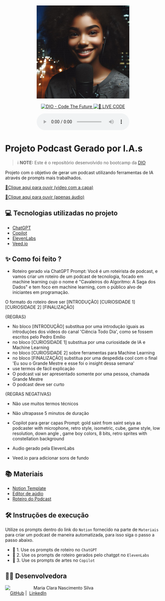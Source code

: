 <p align="center">
<img 
    src="https://github.com/sheena-edelstein/prompts-for-podcast-generate-by-ia/blob/main/assets/_b2c82d7a-1fa4-48e8-8ed0-96c7e84e03c9.jfif"
    width="300"
/>
</p>

<p align="center">
<a href="https://dio.me/">
    <img 
        src="https://img.shields.io/badge/DIO-Code_The_Future-28DA77?logo=youtube" 
        alt="DIO - Code The Future">
</a>
<a href="https://dio.me/">
<img 
    src="https://img.shields.io/badge/🔴_LIVE_CODE-FF5E72" 
    alt="🔴 LIVE CODE">
</a>
</p>



<div align="center">
    <audio src="output/podcast_editado.MP3" controls title="Podcast editado"></audio>
</div>

# Projeto Podcast Gerado por I.A.s


 > ℹ️ **NOTE:** Este é o repositório desenvolvido no bootcamp da [DIO](https://dio.me)

Projeto com o objetivo de gerar um podcast utilizando ferramentas de IA através de prompts mais trabalhados.

<a href="https://github.com/sheena-edelstein/prompts-for-podcast-generate-by-ia/blob/main/output/ElevenLabs_2024-07-29T01_17_19_A1_pvc_s100_sb80_se85_b_m2.mp4" title="View PDF now"> 📕Clique aqui para ouvir (video com a capa)</a>

<a href="https://github.com/sheena-edelstein/prompts-for-podcast-generate-by-ia/blob/main/output/ElevenLabs_2024-07-29T01_17_19_A1_pvc_s100_sb80_se85_b_m2%20(1).mp3" title="View PDF now"> 📕Clique aqui para ouvir (apenas áudio)</a>


## 💻 Tecnologias utilizadas no projeto

- [ChatGPT](https://chat.openai.com/) 
- [Copilot](https://copilot.microsoft.com/)
- [ElevenLabs](https://beta.elevenlabs.io/)
- [Veed.io](https://www.veed.io/)

## ✨ Como foi feito ?

- Roteiro gerado via ChatGPT
Prompt: Você é um roteirista de podcast, e vamos criar um  roteiro de um podcast de tecnologia, focado em machine learning cujo o nome é "Cavaleiros do Algoritmo: A Saga dos Dados" e tem foco em machine learning, com o público alvo de iniciantes em programação.

O formato do roteiro deve ser
[INTRODUÇÃO]
[CURIOSIDADE 1]
[CURIOSIDADE 2]
[FINALIZAÇÃO]

{REGRAS}
- No bloco [INTRODUÇÃO] substitua por uma introdução iguais as introduções dos vídeos do canal 'Ciência Todo Dia', como se fossem escritos pelo Pedro Emílio 
- no bloco [CURIOSIDADE 1] substitua por uma curiosidade de IA e Machine Learning
- no bloco [CURIOSIDADE 2] sobre ferramentas para Machine Learning
- no bloco [FINALIZAÇÃO] substitua por uma despedida cool com o final 'Eu sou o Grande Mestre e esse foi o insight dessa semana'
- use termos de fácil explicação
- O podcast vai ser apresentado somente por uma pessoa, chamada Grande Mestre
- O podcast deve ser curto

{REGRAS NEGATIVAS}
- Não use muitos termos técnicos
- Não ultrapasse 5 minutos de duração

- Copilot para gerar capas
Prompt: gold saint from saint seiya as podcaster with microphone, retro style, isometric, cube, game style, low resolution, down angle , game boy colors, 8 bits, retro sprites with constellation background

- Audio gerado pela ElevenLabs
- Veed.io para adicionar sons de fundo

## 📚 Materiais

- [Notion Template](https://helpful-jump-17b.notion.site/PAS-Podcast-AI-Studio-210489e15d7a4a73b743bb159e45d06f?pvs=4)
- [Editor de aúdio](https://www.veed.io/)
- [Roteiro do Podcast](https://github.com/sheena-edelstein/prompts-for-podcast-generate-by-ia/blob/main/assets/Roteiro%20do%20Podcast.pdf)

## 🛠️ Instruções de execução

Utilize os prompts dentro do link do `Notion` fornecido na parte de `Materiais` para criar um podcast de maneira automatizada, para isso siga o passo a passo abaixo.

- 🤖 1. Use os prompts de roteiro no `ChatGPT`
- 🤖 2. Use os prompts de roteiro gerados pelo chatgpt no  `ElevenLabs`
- 🤖 3. Use os prompts de artes no `Copilot`

## 👨‍💻 Desenvolvedora

<p>
    <img 
      align=left 
      margin=10 
      width=80 
      src="https://github.com/user-attachments/assets/163af32f-d0aa-4f98-8292-7a48d44cf524"
    />
    <p>&nbsp&nbsp&nbspMaria Clara Nascimento Silva<br>
    &nbsp&nbsp&nbsp
    <a href="https://github.com/sheena-edelstein">
    GitHub</a>&nbsp;|&nbsp;
    <a href="https://www.linkedin.com/in/maria-clara-nascimento-silva/">
    LinkedIn</a>
    </p>
<br/><br/>
<p>
